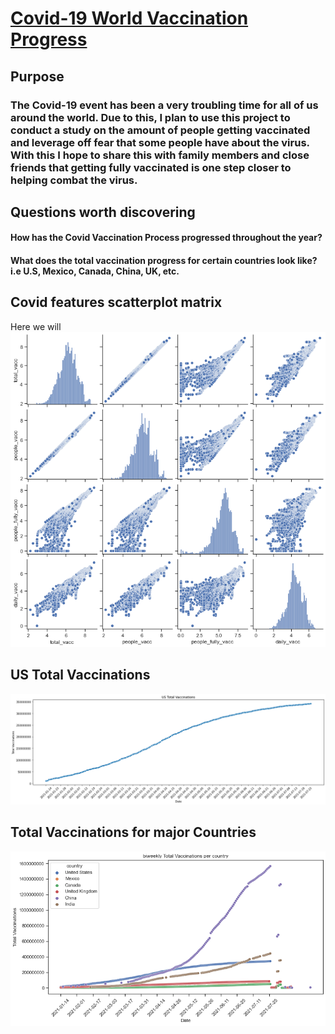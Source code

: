 # [Covid-19 World Vaccination Progress](https://jdelva2.github.io/Covid-19-World-Vaccination-Progress/)

## Purpose
### The Covid-19 event has been a very troubling time for all of us around the world. Due to this, I plan to use this project to conduct a study on the amount of people getting vaccinated and leverage off fear that some people have about the virus. With this I hope to share this with family members and close friends that getting fully vaccinated is one step closer to helping combat the virus.

## Questions worth discovering
#### How has the Covid Vaccination Process progressed throughout the year?
#### What does the total vaccination progress for certain countries look like? i.e U.S, Mexico, Canada, China, UK, etc.



## Covid features scatterplot matrix
  Here we will 
![](https://github.com/jdelva2/Covid-19-World-Vaccination-Progress/blob/main/Plots%20and%20Graph%20Results/covid_features_pairplot.png?raw=true)

## US Total Vaccinations
![](https://github.com/jdelva2/Covid-19-World-Vaccination-Progress/blob/main/Plots%20and%20Graph%20Results/US_total_vacc_scatterplot.png?raw=true)

## Total Vaccinations for major Countries
![](https://github.com/jdelva2/Covid-19-World-Vaccination-Progress/blob/main/Plots%20and%20Graph%20Results/total_vacc_for_six_countries.png?raw=true)



